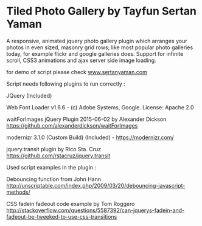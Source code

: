 # Tiled Photo Gallery by Tayfun Sertan Yaman

A responsive, animated jquery photo gallery plugin which arranges your photos in even sized, masonry grid rows; like most popular photo galleries today, for example flickr and google galleries does. Support for infinite scroll, CSS3 animations and ajax server side image loading.

for demo of script please check www.sertanyaman.com

Script needs following plugins to run correctly :

JQuery (Included)

Web Font Loader v1.6.6 - (c) Adobe Systems, Google. License: Apache 2.0

waitForImages jQuery Plugin 2015-06-02 by Alexander Dickson https://github.com/alexanderdickson/waitForImages

modernizr 3.1.0 (Custom Build) (Included) - https://modernizr.com/

jquery.transit plugin by Rico Sta. Cruz  https://github.com/rstacruz/jquery.transit


Used script examples in the plugin :

Debouncing function from John Hann http://unscriptable.com/index.php/2009/03/20/debouncing-javascript-methods/

CSS fadein fadeout code example by Tom Roggero http://stackoverflow.com/questions/5587392/can-jquerys-fadein-and-fadeout-be-tweeked-to-use-css-transitions




